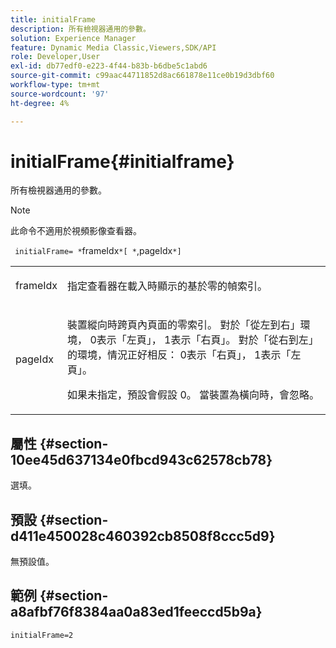 ```yaml
---
title: initialFrame
description: 所有檢視器通用的參數。
solution: Experience Manager
feature: Dynamic Media Classic,Viewers,SDK/API
role: Developer,User
exl-id: db77edf0-e223-4f44-b83b-b6dbe5c1abd6
source-git-commit: c99aac44711852d8ac661878e11ce0b19d3dbf60
workflow-type: tm+mt
source-wordcount: '97'
ht-degree: 4%

---
```


# initialFrame{#initialframe}

所有檢視器通用的參數。

>[!NOTE]
>
>此命令不適用於視頻影像查看器。

` initialFrame= *`frameIdx`*[ *`,pageIdx`*]`

<table id="table_9B98C97485DD4DEB8A6ECBCE8DF6B886"> 
 <tbody> 
  <tr> 
   <td colname="col1"> <p> <span class="codeph"> <span class="varname"> frameIdx</span> </span> </p> </td> 
   <td colname="col2"> <p> 指定查看器在載入時顯示的基於零的幀索引。 </p> </td> 
  </tr> 
  <tr> 
   <td colname="col1"> <p><span class="codeph"><span class="varname"> pageIdx</span></span> </p> </td> 
   <td colname="col2"> <p>裝置縱向時跨頁內頁面的零索引。 對於「從左到右」環境，<span class="codeph"> 0</span>表示「左頁」，<span class="codeph"> 1</span>表示「右頁」。 對於「從右到左」的環境，情況正好相反：<span class="codeph"> 0</span>表示「右頁」，<span class="codeph"> 1</span>表示「左頁」。 </p> <p>如果未指定，預設會假設<span class="codeph"> 0</span>。 當裝置為橫向時，會忽略。 </p> </td> 
  </tr> 
 </tbody> 
</table>

## 屬性 {#section-10ee45d637134e0fbcd943c62578cb78}

選填。

## 預設 {#section-d411e450028c460392cb8508f8ccc5d9}

無預設值。

## 範例 {#section-a8afbf76f8384aa0a83ed1feeccd5b9a}

```
initialFrame=2
```
